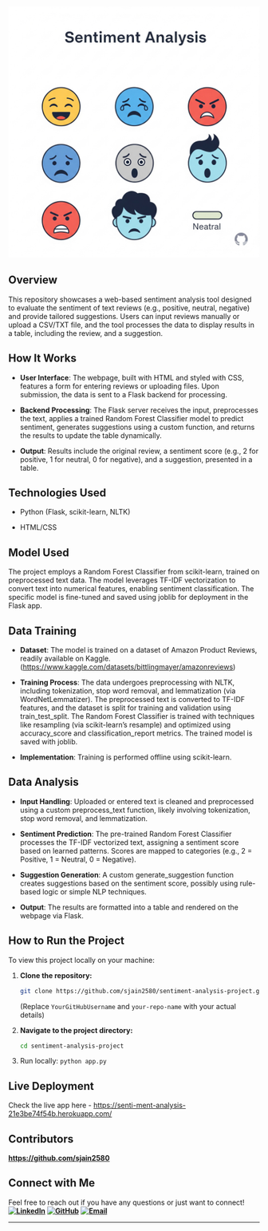 ![Sentiment Analysis Flow](./assets/sentiment_analysis_diagram.png)

## Overview
This repository showcases a web-based sentiment analysis tool designed to evaluate the sentiment of text reviews (e.g., positive, neutral, negative) and provide tailored suggestions. Users can input reviews manually or upload a CSV/TXT file, and the tool processes the data to display results in a table, including the review, and a suggestion.

## How It Works
- **User Interface**: The webpage, built with HTML and styled with CSS, features a form for entering reviews or uploading files. Upon submission, the data is sent to a Flask backend for processing.
  
- **Backend Processing**: The Flask server receives the input, preprocesses the text, applies a trained Random Forest Classifier model to predict sentiment, generates suggestions using a custom function, and returns the results to update the table dynamically.

- **Output**: Results include the original review, a sentiment score (e.g., 2 for positive, 1 for neutral, 0 for negative), and a suggestion, presented in a table.

## Technologies Used
* Python (Flask, scikit-learn, NLTK)

* HTML/CSS
 
## Model Used
The project employs a Random Forest Classifier from scikit-learn, trained on preprocessed text data. The model leverages TF-IDF vectorization to convert text into numerical features, enabling sentiment classification. The specific model is fine-tuned and saved using joblib for deployment in the Flask app.

## Data Training
* **Dataset**: The model is trained on a dataset of Amazon Product Reviews, readily available on Kaggle.(https://www.kaggle.com/datasets/bittlingmayer/amazonreviews)
  
* **Training Process**: The data undergoes preprocessing with NLTK, including tokenization, stop word removal, and lemmatization (via WordNetLemmatizer). The preprocessed text is converted to TF-IDF features, and the dataset is split for training and validation using train_test_split. The Random Forest Classifier is trained with techniques like resampling (via scikit-learn’s resample) and optimized using accuracy_score and classification_report metrics. The trained model is saved with joblib.

* **Implementation**: Training is performed offline using scikit-learn.

## Data Analysis
* **Input Handling**: Uploaded or entered text is cleaned and preprocessed using a custom preprocess_text function, likely involving tokenization, stop word removal, and lemmatization.

* **Sentiment Prediction**: The pre-trained Random Forest Classifier processes the TF-IDF vectorized text, assigning a sentiment score based on learned patterns. Scores are mapped to categories (e.g., 2 = Positive, 1 = Neutral, 0 = Negative).

* **Suggestion Generation**: A custom generate_suggestion function creates suggestions based on the sentiment score, possibly using rule-based logic or simple NLP techniques.
  
* **Output**: The results are formatted into a table and rendered on the webpage via Flask.

## How to Run the Project
To view this project locally on your machine:
1. **Clone the repository:**
    ```bash
    git clone https://github.com/sjain2580/sentiment-analysis-project.git
    ```
    (Replace `YourGitHubUsername` and `your-repo-name` with your actual details)

2. **Navigate to the project directory:**
    ```bash
    cd sentiment-analysis-project
    ```

3. Run locally: `python app.py`

## Live Deployment
Check the live app here - https://senti-ment-analysis-21e3be74f54b.herokuapp.com/
## Contributors
**https://github.com/sjain2580**

## Connect with Me
Feel free to reach out if you have any questions or just want to connect!
**[![LinkedIn](https://img.shields.io/badge/-LinkedIn-0A66C2?style=flat-square&logo=linkedin&logoColor=white)](https://www.linkedin.com/in/sjain04/)**
**[![GitHub](https://img.shields.io/badge/-GitHub-181717?style=flat-square&logo=github&logoColor=white)](https://github.com/sjain2580)**
**[![Email](https://img.shields.io/badge/-Email-D14836?style=flat-square&logo=gmail&logoColor=white)](mailto:sjain040395@gmail.com)**

---
